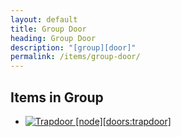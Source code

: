 ```yaml
---
layout: default
title: Group Door
heading: Group Door
description: "[group][door]"
permalink: /items/group-door/
---
```



## Items in Group

<ul class="list-items">
    <li><a href="{{site.baseurl}}/items/doors-trapdoor/"><img src="{{site.baseurl}}/assets/img/items/itemcubes/doors_trapdoor.png" data-toggle="tooltip" title="Trapdoor [node][doors:trapdoor]"></a></li>
</ul>
